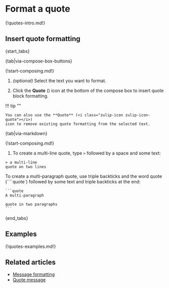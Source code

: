 # Format a quote

{!quotes-intro.md!}

## Insert quote formatting

{start_tabs}

{tab|via-compose-box-buttons}

{!start-composing.md!}

1. _(optional)_ Select the text you want to format.

1. Click the **Quote** (<i class="zulip-icon zulip-icon-quote"></i>) icon at the
   bottom of the compose box to insert quote block formatting.

!!! tip ""

    You can also use the **Quote** (<i class="zulip-icon zulip-icon-quote"></i>)
    icon to remove existing quote formatting from the selected text.

{tab|via-markdown}

{!start-composing.md!}

1. To create a multi-line quote, type `>` followed by a space and some text:
~~~
> a multi-line
quote on two lines
~~~
   To create a multi-paragraph quote, use triple backticks and the word quote
   (````quote`) followed by some text and triple backticks at the end:
~~~
```quote
A multi-paragraph

quote in two paragraphs
```
~~~

{end_tabs}

## Examples

{!quotes-examples.md!}

## Related articles

* [Message formatting](/help/format-your-message-using-markdown)
* [Quote message](/help/quote-or-forward-a-message)
